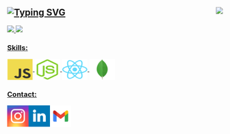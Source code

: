 ## [![Typing SVG](https://readme-typing-svg.herokuapp.com?font=sans-serif&color=%23F7F8FF&multiline=true&width=300&height=30&lines=Hi%2C+I'm+Leonardo+Madeira)](https://git.io/typing-svg)<img src="https://komarev.com/ghpvc/?username=Leonardo-Madeira&color=00FF00&label=Visualizações+do+perfil&style=flat-square" align="right"/>


 <div>
  <a href="https://github.com/leomadeira">
  <img height = "190em" src = "https://github-readme-stats.vercel.app/api?username=leomadeira&show_icons=true&theme=chartreuse-dark&include_all_commits=true&count_private=true" />
  <img height = "190em" src = "https://github-readme-stats.vercel.app/api/top-langs/?username=leomadeira&layout=compact&langs_count=7&theme=chartreuse-dark" />

</div>
 
### Skills:  
 <div style = "display: inline_block">
    <img align="center" alt="Leo-JS" height="50" width="60" src="https://raw.githubusercontent.com/devicons/devicon/master/icons/javascript/javascript-original.svg">
    <img align="center" alt="Leo-NodeJS" height="50" width="60" src="https://raw.githubusercontent.com/devicons/devicon/master/icons/nodejs/nodejs-original.svg">
    <img align="center" alt="Leo-React" height="50" width="60" src="https://raw.githubusercontent.com/devicons/devicon/master/icons/react/react-original.svg">
    <img align="center" alt="Leo-MongoDB" height="50" width="60" src="https://raw.githubusercontent.com/devicons/devicon/master/icons/mongodb/mongodb-original.svg">
 </div>
  
### Contact:
 <div>
    <a href="https://www.instagram.com/leomadeiraa/"><img align="left" alt="Leonardo Instagram" target="_blank" width="50px" src="https://github.com/edent/SuperTinyIcons/blob/master/images/svg/instagram.svg">
    <a href="https://linkedin.com/in/leonardo-madeira-303844205/"><img align="left" alt="Leonardo LinkedIn" target="_blank"  width="50px" src="https://github.com/edent/SuperTinyIcons/blob/master/images/svg/linkedin.svg">
    <a href="mailto:leo.madeira96@gmail.com"><img align="left" alt="Leonardo Person Email" target="_blank"  width="50px" src="https://github.com/edent/SuperTinyIcons/blob/master/images/svg/gmail.svg">
 </div>
 
